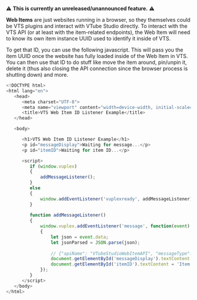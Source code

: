 ⚠️  **This is currently an unreleased/unannounced feature.** ⚠️ 

**Web Items** are just websites running in a browser, so they themselves could be VTS plugins and interact with VTube Studio directly. To interact with the VTS API (or at least with the item-related endpoints), the Web Item will need to know its own item instance UUID used to identify it inside of VTS.

To get that ID, you can use the following javascript. This will pass you the item UUID once the website has fully loaded inside of the Web Item in VTS. You can then use that ID to do stuff like move the item around, pin/unpin it, delete it (thus also closing the API connection since the browser process is shutting down) and more.

```javascript
<!DOCTYPE html>
<html lang="en">
   <head>
      <meta charset="UTF-8">
      <meta name="viewport" content="width=device-width, initial-scale=1.0">
      <title>VTS Web Item ID Listener Example</title>
   </head>

   <body>

      <h1>VTS Web Item ID Listener Example</h1>
      <p id="messageDisplay">Waiting for message...</p>
      <p id="itemID">Waiting for item ID...</p>

      <script>
         if (window.vuplex)
         {
             addMessageListener();
         }
         else
         {
             window.addEventListener('vuplexready', addMessageListener);
         }
         
         function addMessageListener()
         {
             window.vuplex.addEventListener('message', function(event)
             {
                 let json = event.data;
                 let jsonParsed = JSON.parse(json);
         
                 // {"apiName": "VTubeStudioWebItemAPI", "messageType": "ItemID", "value": "129b5746777b4d5390ba8b36f4b4a515"}
                 document.getElementById('messageDisplay').textContent = 'Received JSON: ' + json;
                 document.getElementById('itemID').textContent = 'Item ID: ' + jsonParsed.value;
             });
         }
      </script>
   </body>
</html>

```